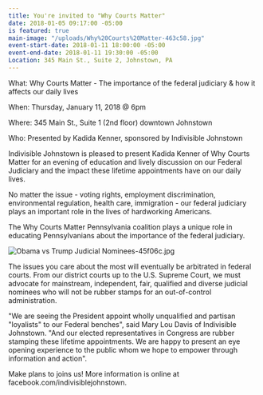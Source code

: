 ```yaml
---
title: You're invited to "Why Courts Matter"
date: 2018-01-05 09:17:00 -05:00
is featured: true
main-image: "/uploads/Why%20Courts%20Matter-463c58.jpg"
event-start-date: 2018-01-11 18:00:00 -05:00
event-end-date: 2018-01-11 19:30:00 -05:00
Location: 345 Main St., Suite 2, Johnstown, PA
---
```


What:  Why Courts Matter - The importance of the federal 
       judiciary & how it affects our daily lives

When:	Thursday, January 11, 2018 @ 6pm

Where:  345 Main St., Suite 1 (2nd floor) downtown Johnstown

Who:    Presented by Kadida Kenner, sponsored by Indivisible 
        Johnstown

Indivisible Johnstown is pleased to present Kadida Kenner of Why Courts Matter for an evening of education and lively discussion on our Federal Judiciary and the impact these lifetime appointments have on our daily lives.

No matter the issue - voting rights, employment discrimination, environmental regulation, health care, immigration - our federal judiciary plays an important role in the lives of hardworking Americans.

The Why Courts Matter Pennsylvania coalition plays a unique role in educating Pennsylvanians about the importance of the federal judiciary.

![Obama vs Trump Judicial Nominees-45f06c.jpg](/uploads/Obama%20vs%20Trump%20Judicial%20Nominees-45f06c.jpg)

The issues you care about the most will eventually be arbitrated in federal courts.  From our district courts up to the U.S. Supreme Court, we must advocate for mainstream, independent, fair, qualified and diverse judicial nominees who will not be rubber stamps for an out-of-control administration.

"We are seeing the President appoint wholly unqualified and partisan "loyalists" to our Federal benches", said Mary Lou Davis of Indivisible Johnstown.  "And our elected representatives in Congress are rubber stamping these lifetime appointments.  We are happy to present an eye opening experience to the public whom we hope to empower through information and action".

Make plans to joins us!  More information is online at facebook.com/indivisiblejohnstown.

